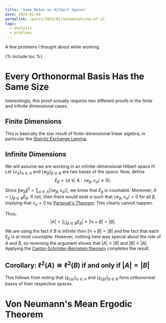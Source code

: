 ```yaml
---
title: 'Some Notes on Hilbert Spaces'
date: 2024-01-04
permalink: /posts/2024/01/automorphisms-of-u1
tags:
  - analysis
  - problems
---
```

A few problems I thought about while working.

{% include toc %}
# Every Orthonormal Basis Has the Same Size
Interestingly, this proof actually requires two different proofs in the finite and infinite dimensional cases.

## Finite Dimensions
This is basically the star result of finite-dimensional linear algebra, in particular the [Steinitz Exchange Lemma](https://en.wikipedia.org/wiki/Steinitz_exchange_lemma).

## Infinite Dimensions
We will assume we are working in an infinite-dimensional Hilbert space $H$.
Let $\{v_\alpha\}_{\alpha\in A}$ and $\{w_\beta\}_{\beta\in B}$ are two bases of the space.
Now, define 
$$E_\beta = \{ \alpha\in A : \langle w_\beta, v_\alpha\rangle \neq 0 \}.$$
Since $\|w_\beta\|^2 = \sum_{\alpha\in A} |\langle w_\beta, v_\alpha\rangle |$, we know that $E_\beta$ is countable.
Moreover, $A = \bigcup_{\beta\in B}E_\beta$.
If not, then there would exist $\alpha$ such that $\langle w_\beta, v_\alpha\rangle = 0$ for all $\beta$, implying that $v_\alpha = 0$ by [Parseval's Theorem](https://en.wikipedia.org/wiki/Parseval%27s_identity).
This clearly cannot happen.

Thus,
$$ |A| = \left| \bigcup_{\beta\in B} E_{\beta}\right| \leq |\mathbb{N}\times B | = |B|.$$
We are using the fact if $B$ is infinite then $|\mathbb{N} \times B| = |B|$ and the fact that each $E_\beta$ is at most countable.
However, nothing here was special about the role of $A$ and $B$, so reversing the argument shows that $|A| \leq |B|$ and $|B|\leq |A|$.
Applying the [Cantor-Schröder-Bernstein theorem](https://en.wikipedia.org/wiki/Schr%C3%B6der%E2%80%93Bernstein_theorem) completes the result.

## Corollary: $\ell^2(A) \cong \ell^2(B)$ if and only if $|A| = |B|$
This follows from noting that $\{\chi_{\{\alpha\}}\}_{\alpha\in A}$ and $\{\chi_{\{\beta\}}\}_{\beta\in B}$ form orthonormal bases of their respective spaces.

# Von Neumann's Mean Ergodic Theorem
